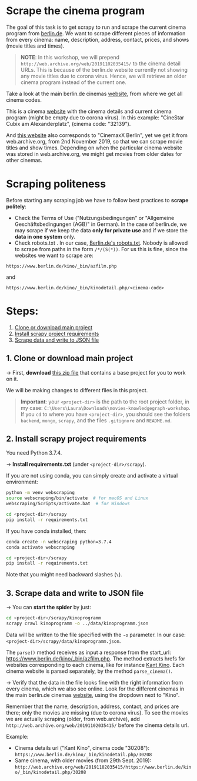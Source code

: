# Scrape the cinema program

The goal of this task is to get scrapy to run and scrape the current cinema program from [berlin.de](https://www.berlin.de/kino/_bin/index.php). We want to scrape different pieces of information from every cinema: name, description, address, contact, prices, and shows (movie titles and times).

> **NOTE**: In this workshop, we will prepend `http://web.archive.org/web/20191102035415/` to the cinema detail URLs. This is because of the berlin.de website currently not showing any movie titles due to corona virus. Hence, we will retrieve an older cinema program instead of the current one.

Take a look at the main berlin.de cinemas [website](https://www.berlin.de/kino/_bin/index.php), from where we get all cinema codes.

This is a cinema [website](https://www.berlin.de/kino/_bin/kinodetail.php/32139) with the cinema details and current cinema program (might be empty due to corona virus). In this example: "CineStar Cubix am Alexanderplatz", (cinema code: "32139").

And [this website](http://web.archive.org/web/20191102035415/https://www.berlin.de/kino/_bin/kinodetail.php/32139) also corresponds to "CinemaxX Berlin", yet we get it from web.archive.org, from 2nd November 2019, so that we can scrape movie titles and show times. Depending on when the particular cinema website was stored in web.archive.org, we might get movies from older dates for other cinemas.


# Scraping politeness

Before starting any scraping job we have to follow best practices to **scrape politely**:
* Check the Terms of Use ("Nutzungsbedingungen" or "Allgemeine Geschäftsbedingungen (AGB)" in German). In the case of berlin.de, we may scrape if we keep the data **only for private use** and if we store the **data in one system** only.
* Check robots.txt . In our case, [Berlin.de's robots.txt](https://www.berlin.de/robots.txt). Nobody is allowed to scrape from paths in the form `/*/(S(*))`. For us this is fine, since the websites we want to scrape are:

`https://www.berlin.de/kino/_bin/azfilm.php`

and

`https://www.berlin.de/kino/_bin/kinodetail.php/<cinema-code>`


# Steps:

1. [Clone or download main project](#step1)
2. [Install scrapy project requirements](#step2)
3. [Scrape data and write to JSON file](#step3)

## 1. Clone or download main project <a name="step1"></a>

&#8594; First, **download** [this zip file](https://github.com/laufergall/movies-knowledgegraph/archive/workshop.zip)
that contains a base project for you to work on it.

We will be making changes to different files in this project.

> **Important**: your `<project-dir>` is the path to the root project folder, in my case: `C:\Users\Laura\Downloads\movies-knowledgegraph-workshop`. If you `cd` to where you have `<project-dir>`, you should see the folders `backend`, `mongo`, `scrapy`, and the files `.gitignore` and `README.md`.


## 2. Install scrapy project requirements <a name="step2"></a>

You need Python 3.7.4.

&#8594; **Install requirements.txt** (under `<project-dir>/scrapy`).

If you are not using conda, you can simply create and activate a virtual environment:

```bash
python -m venv webscraping
source webscraping/bin/activate  # for macOS and Linux
webscraping/Scripts/activate.bat  # for Windows

cd <project-dir>/scrapy
pip install -r requirements.txt
```

If you have conda installed, then:

```bash
conda create -n webscraping python=3.7.4
conda activate webscraping

cd <project-dir>/scrapy
pip install -r requirements.txt
```

Note that you might need backward slashes (`\`).


## 3. Scrape data and write to JSON file <a name="step3"></a>

&#8594; You can **start the spider** by just:

```bash
cd <project-dir>/scrapy/kinoprogramm
scrapy crawl kinoprogramm -o ../data/kinoprogramm.json
```

Data will be written to the file specified with the `-o` parameter. In our case: `<project-dir>/scrapy/data/kinoprogramm.json`.

The `parse()` method receives as input a response from the start_url: https://www.berlin.de/kino/_bin/azfilm.php. The method extracts hrefs for websites corresponding to each cinema, like for instance [Kant Kino](http://web.archive.org/web/20191102035415/https://www.berlin.de/kino/_bin/kinodetail.php/30208). Each cinema website is parsed separately, by the method `parse_cinema()`.

&#8594; Verify that the data in the file looks fine with the right information from every cinema, which we also see online. Look for the different cinemas in the main berlin.de cinemas [website](https://www.berlin.de/kino/_bin/index.php), using the dropdown next to "Kino".

Remember that the name, description, address, contact, and prices are there; only the movies are missing (due to corona virus). To see the movies we are actually scraping (older, from web.archive), add `http://web.archive.org/web/20191102035415/` before the cinema details url.

Example:
* Cinema details url ("Kant Kino", cinema code "30208"): `https://www.berlin.de/kino/_bin/kinodetail.php/30208`
* Same cinema, with older movies (from 29th Sept. 2019): `http://web.archive.org/web/20191102035415/https://www.berlin.de/kino/_bin/kinodetail.php/30208`
